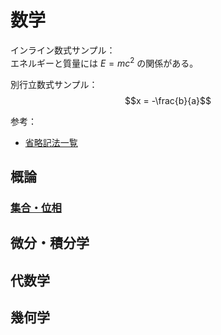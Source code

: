 # 数学
インライン数式サンプル：<br>
エネルギーと質量には $E=mc^2$ の関係がある。

別行立数式サンプル：<br>
$$x = -\frac{b}{a}$$

参考：<br>
- [省略記法一覧](shorthand-math-notation.html)

## 概論

### [集合・位相](http://localhost:4567/sets-and-topology)

## 微分・積分学

## 代数学

## 幾何学